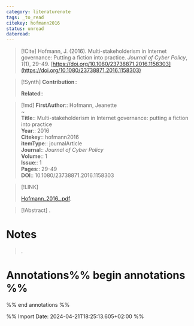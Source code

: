 ```yaml
---
category: literaturenote
tags: _to_read
citekey: hofmann2016
status: unread
dateread:
---
```


> [!Cite]
> Hofmann, J. (2016). Multi-stakeholderism in Internet governance: Putting a fiction into practice. _Journal of Cyber Policy_, _1_(1), 29–49. [https://doi.org/10.1080/23738871.2016.1158303](https://doi.org/10.1080/23738871.2016.1158303)

>[!Synth]
>**Contribution**:: 
>
>**Related**:: 
>

>[!md]
> **FirstAuthor**:: Hofmann, Jeanette  
~    
> **Title**:: Multi-stakeholderism in Internet governance: putting a fiction into practice  
> **Year**:: 2016   
> **Citekey**:: hofmann2016  
> **itemType**:: journalArticle  
> **Journal**:: *Journal of Cyber Policy*  
> **Volume**:: 1  
> **Issue**:: 1   
> **Pages**:: 29-49  
> **DOI**:: 10.1080/23738871.2016.1158303    

> [!LINK] 
>
>  [Hofmann_2016_.pdf](file:///Users/ubd/wolke_utku/ZoteroFiles/Hofmann_2016_.pdf).

> [!Abstract]
>.
> 
# Notes
>.

# Annotations%% begin annotations %%

%% end annotations %%

%% Import Date: 2024-04-21T18:25:13.605+02:00 %%
